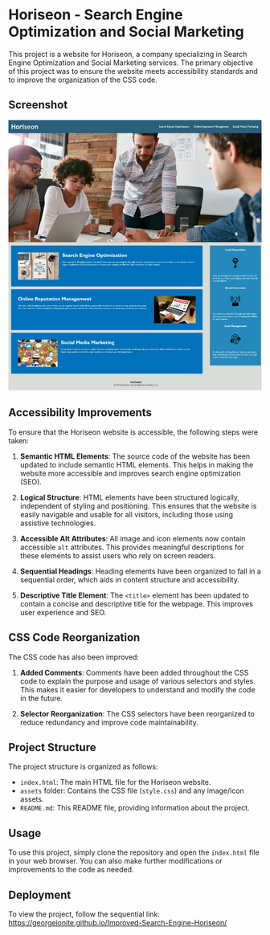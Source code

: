# Horiseon - Search Engine Optimization and Social Marketing

This project is a website for Horiseon, a company specializing in Search Engine Optimization and Social Marketing services. The primary objective of this project was to ensure the website meets accessibility standards and to improve the organization of the CSS code.

## Screenshot 

![Horiseon homepage](assets/images/horiseon-homepage.jpeg)

## Accessibility Improvements
To ensure that the Horiseon website is accessible, the following steps were taken:

1. **Semantic HTML Elements**: The source code of the website has been updated to include semantic HTML elements. This helps in making the website more accessible and improves search engine optimization (SEO).

2. **Logical Structure**: HTML elements have been structured logically, independent of styling and positioning. This ensures that the website is easily navigable and usable for all visitors, including those using assistive technologies.

3. **Accessible Alt Attributes**: All image and icon elements now contain accessible `alt` attributes. This provides meaningful descriptions for these elements to assist users who rely on screen readers.

4. **Sequential Headings**: Heading elements have been organized to fall in a sequential order, which aids in content structure and accessibility.

5. **Descriptive Title Element**: The `<title>` element has been updated to contain a concise and descriptive title for the webpage. This improves user experience and SEO.

## CSS Code Reorganization
The CSS code has also been improved:

1. **Added Comments**: Comments have been added throughout the CSS code to explain the purpose and usage of various selectors and styles. This makes it easier for developers to understand and modify the code in the future.

2. **Selector Reorganization**: The CSS selectors have been reorganized to reduce redundancy and improve code maintainability.

## Project Structure
The project structure is organized as follows:

- `index.html`: The main HTML file for the Horiseon website.
- `assets` folder: Contains the CSS file (`style.css`) and any image/icon assets.
- `README.md`: This README file, providing information about the project.

## Usage
To use this project, simply clone the repository and open the `index.html` file in your web browser. You can also make further modifications or improvements to the code as needed.

## Deployment 
To view the project, follow the sequential link: 
<https://georgeionite.github.io/Improved-Search-Engine-Horiseon/>